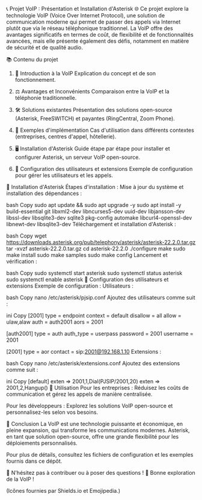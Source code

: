 📞 Projet VoIP : Présentation et Installation d'Asterisk 🌐
Ce projet explore la technologie VoIP (Voice Over Internet Protocol), une solution de communication moderne qui permet de passer des appels via Internet plutôt que via le réseau téléphonique traditionnel. La VoIP offre des avantages significatifs en termes de coût, de flexibilité et de fonctionnalités avancées, mais elle présente également des défis, notamment en matière de sécurité et de qualité audio.

📚 Contenu du projet
1. 📖 Introduction à la VoIP
Explication du concept et de son fonctionnement.

2. ⚖️ Avantages et Inconvénients
Comparaison entre la VoIP et la téléphonie traditionnelle.

3. 🛠️ Solutions existantes
Présentation des solutions open-source (Asterisk, FreeSWITCH) et payantes (RingCentral, Zoom Phone).

4. 🏢 Exemples d'implémentation
Cas d'utilisation dans différents contextes (entreprises, centres d'appel, hôtellerie).

5. 🖥️ Installation d'Asterisk
Guide étape par étape pour installer et configurer Asterisk, un serveur VoIP open-source.

6. 🔧 Configuration des utilisateurs et extensions
Exemple de configuration pour gérer les utilisateurs et les appels.

🚀 Installation d'Asterisk
Étapes d'installation :
Mise à jour du système et installation des dépendances :

bash
Copy
sudo apt update && sudo apt upgrade -y
sudo apt install -y build-essential git libxml2-dev libncurses5-dev uuid-dev libjansson-dev libssl-dev libsqlite3-dev sqlite3 pkg-config automake libcurl4-openssl-dev libnewt-dev libsqlite3-dev
Téléchargement et installation d'Asterisk :

bash
Copy
wget https://downloads.asterisk.org/pub/telephony/asterisk/asterisk-22.2.0.tar.gz
tar -xvzf asterisk-22.2.0.tar.gz
cd asterisk-22.2.0
./configure
make
sudo make install
sudo make samples
sudo make config
Lancement et vérification :

bash
Copy
sudo systemctl start asterisk
sudo systemctl status asterisk
sudo systemctl enable asterisk
🔧 Configuration des utilisateurs et extensions
Exemple de configuration :
Utilisateurs :

bash
Copy
nano /etc/asterisk/pjsip.conf
Ajoutez des utilisateurs comme suit :

ini
Copy
[2001]
type = endpoint
context = default
disallow = all
allow = ulaw,alaw
auth = auth2001
aors = 2001

[auth2001]
type = auth
auth_type = userpass
password = 2001
username = 2001

[2001]
type = aor
contact = sip:2001@192.168.1.10
Extensions :

bash
Copy
nano /etc/asterisk/extensions.conf
Ajoutez des extensions comme suit :

ini
Copy
[default]
exten => 2001,1,Dial(PJSIP/2001,20)
exten => 2001,2,Hangup()
🎯 Utilisation
Pour les entreprises : Réduisez les coûts de communication et gérez les appels de manière centralisée.

Pour les développeurs : Explorez les solutions VoIP open-source et personnalisez-les selon vos besoins.

📝 Conclusion
La VoIP est une technologie puissante et économique, en pleine expansion, qui transforme les communications modernes. Asterisk, en tant que solution open-source, offre une grande flexibilité pour les déploiements personnalisés.

Pour plus de détails, consultez les fichiers de configuration et les exemples fournis dans ce dépôt.

🌟 N'hésitez pas à contribuer ou à poser des questions !
🚀 Bonne exploration de la VoIP !

(Icônes fournies par Shields.io et Emojipedia.)
